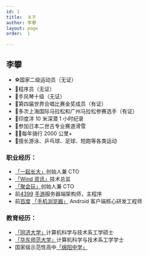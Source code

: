 ```yaml
---
id: 1
title:  关于
author: 李攀
layout: page
order:  1

---
```

## 李攀

- ⚽️国家二级运动员（无证）
- 🦍程序员（无证）
- 🎼手风琴十级（无证）
- 🎤第四届世界合唱比赛金奖成员（有证）
- 🏃多次上海国际马拉松和广州马拉松参赛选手（有证）
- 🤿印度洋 10 米深潜 1 小时纪录
- 🎿参加日本二世古专业赛道滑雪
- 🚴‍♀️每年骑行 2000 公里+
- 💪擅长游泳、乒乓球、足球、短跑等各类运动

### 职业经历：

- [「一起长大」][9]创始人兼 CTO
- [「Wind 资讯」][10]技术总监
- [「聚会玩」][1]创始人兼 CTO
- 前[4399][2] [手游][3]服务器端架构师，主程序
- 前[百度][4] [「手机浏览器」][5] Android 客户端核心研发工程师

### 教育经历：

- [「同济大学」][6]计算机科学与技术系工学硕士
- [「华东师范大学」][7]计算机科学与技术系工学学士
- ️国家级示范性高中[「绵阳中学」][8]


<a href="https://twitter.com/iamlipan" target="_blank"><i class="fa fa-twitter fa-4x" aria-hidden="true"></i></a>
<a href="https://weibo.com/206053530" target="_blank"><i class="fa fa-weibo fa-4x" aria-hidden="true"></i></a>
<a href="../img/QR.jpg" target="_blank"><i class="fa fa-weixin fa-4x" aria-hidden="true"></i></a>
<a href="https://www.linkedin.com/in/alan-li-65297b3a" target="_blank"><i class="fa fa-linkedin fa-4x" aria-hidden="true"></i></a>
<a href="https://instagram.com/iamlipan" target="_blank"><i class="fa fa-instagram fa-4x" aria-hidden="true"></i></a>
<a href="https://www.facebook.com/li.pan.7965" target="_blank"><i class="fa fa-facebook-square fa-4x" aria-hidden="true"></i></a>
<a href="https://plus.google.com/104974253379401017230" target="_blank"><i class="fa fa-google-plus-square fa-4x" aria-hidden="true"></i></a>
<a href="mailto:i@lipan.me"><i class="fa fa-envelope-o fa-4x" aria-hidden="true"></i></a>

[1]:http://juhuiwan.cn "聚会玩"
[2]:http://www.4399.com "4399"
[3]:http://4399sy.com "4399手游"
[4]:http://www.baidu.com "百度"
[5]:http://mb.baidu.com "百度手机浏览器"
[6]:http://www.tongji.edu.cn "同济大学"
[7]:http://www.ecnu.edu.cn "华东师范大学"
[8]:http://www.scmyzx.com.cn "绵阳中学"
[9]:http://kid17.com "一起长大"
[10]:http://www.wind.com.cn/ "Wind 资讯"
